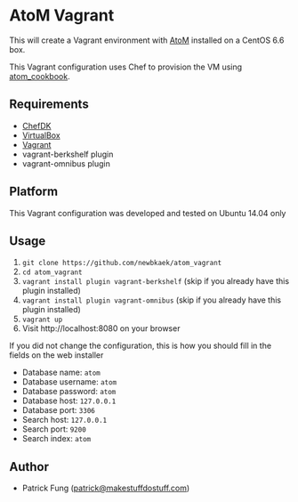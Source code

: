 AtoM Vagrant
=============
This will create a Vagrant environment with [AtoM](https://www.accesstomemory.org/) installed on a CentOS 6.6 box.

This Vagrant configuration uses Chef to provision the VM using [atom_cookbook](https://github.com/newbkaek/atom_cookbook).

Requirements
------------
* [ChefDK](https://downloads.chef.io/chef-dk/)
* [VirtualBox](https://www.virtualbox.org/)
* [Vagrant](https://vagrantup.com)
* vagrant-berkshelf plugin
* vagrant-omnibus plugin

## Platform
This Vagrant configuration was developed and tested on Ubuntu 14.04 only

## Usage
1. `git clone https://github.com/newbkaek/atom_vagrant`
2. `cd atom_vagrant`
3. `vagrant install plugin vagrant-berkshelf` (skip if you already have this plugin installed)
4. `vagrant install plugin vagrant-omnibus` (skip if you already have this plugin installed)
5. `vagrant up`
6. Visit http://localhost:8080 on your browser

If you did not change the configuration, this is how you should fill in the fields on the web installer
* Database name: `atom`
* Database username: `atom`
* Database password: `atom`
* Database host: `127.0.0.1`
* Database port: `3306`
* Search host: `127.0.0.1`
* Search port: `9200`
* Search index: `atom`

## Author
* Patrick Fung (<patrick@makestuffdostuff.com>)
